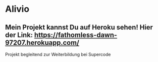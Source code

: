 # Alivio

## Mein Projekt kannst Du auf Heroku sehen! Hier der Link: https://fathomless-dawn-97207.herokuapp.com/

Projekt begleitend zur Weiterbildung bei Supercode
